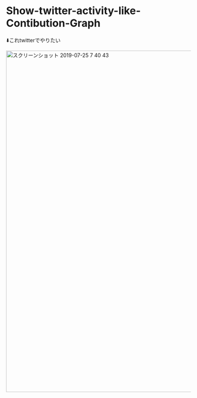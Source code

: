 # Show-twitter-activity-like-Contibution-Graph

⬇️これtwitterでやりたい

<img width="932" alt="スクリーンショット 2019-07-25 7 40 43" src="https://user-images.githubusercontent.com/38878577/61833618-d48c8700-aeaf-11e9-82b7-d78dcfa9b39b.png">


